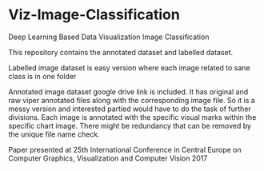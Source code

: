 # Viz-Image-Classification

Deep Learning Based Data Visualization Image Classification

This repository contains the annotated dataset and labelled dataset. 

Labelled image dataset is easy version where each image related to sane class is in one folder

Annotated image  dataset google drive link is included. It has original and raw viper annotated files along with the corresponding
image file. So it is a messy version and interested partied would have to do the task of further divisions. Each image is annotated 
with the specific visual marks within the specific chart image. There might be redundancy that can be removed by the unique file 
name check.


Paper presented at 25th International Conference in Central Europe on Computer Graphics, Visualization and Computer Vision 2017



